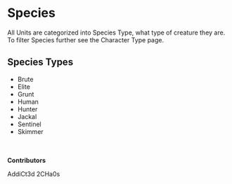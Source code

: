 # Species
All Units are categorized into Species Type, what type of creature they are. To filter Species further see the Character Type page.

## Species Types
* Brute
* Elite
* Grunt
* Human
* Hunter
* Jackal
* Sentinel
* Skimmer

\
\
**Contributors**

AddiCt3d 2CHa0s